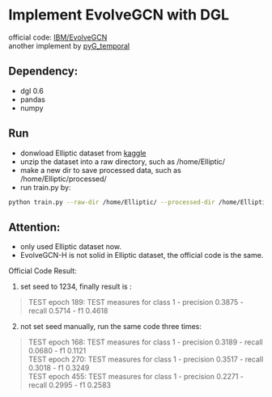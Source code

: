 # Implement EvolveGCN with DGL
official code: [IBM/EvolveGCN](https://github.com/IBM/EvolveGCN)  
another implement by [pyG_temporal](https://github.com/benedekrozemberczki/pytorch_geometric_temporal/blob/master/torch_geometric_temporal/nn/recurrent/evolvegcno.py)  

## Dependency:
* dgl 0.6
* pandas
* numpy

## Run
* donwload Elliptic dataset from [kaggle](kaggle.com/ellipticco/elliptic-data-set)
* unzip the dataset into a raw directory, such as /home/Elliptic/
* make a new dir to save processed data, such as /home/Elliptic/processed/  
* run train.py by:
```bash
python train.py --raw-dir /home/Elliptic/ --processed-dir /home/Elliptic/processed/
```

## Attention:  
* only used Elliptic dataset now.
* EvolveGCN-H is not solid in Elliptic dataset, the official code is the same.   

Official Code Result:  
1. set seed to 1234, finally result is :
> TEST epoch 189: TEST measures for class 1 - precision 0.3875 - recall 0.5714 - f1 0.4618  
2. not set seed manually, run the same code three times:
> TEST epoch 168: TEST measures for class 1 - precision 0.3189 - recall 0.0680 - f1 0.1121  
> TEST epoch 270: TEST measures for class 1 - precision 0.3517 - recall 0.3018 - f1 0.3249  
> TEST epoch 455: TEST measures for class 1 - precision 0.2271 - recall 0.2995 - f1 0.2583  
